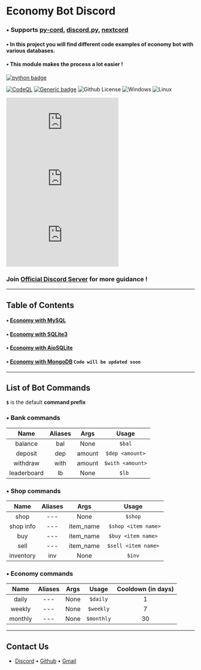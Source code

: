 # Economy Bot Discord

### • Supports [py-cord](https://github.com/Pycord-Development/pycord), [discord.py](https://github.com/Rapptz/discord.py), [nextcord](https://github.com/nextcord/nextcord)

#### • In this project you will find different code examples of economy bot with various databases.

#### • This module makes the process a lot easier !

[![python badge](http://ForTheBadge.com/images/badges/made-with-python.svg)](https://www.python.org/ "Python")

[![CodeQL](https://github.com/Modern-Realm/economy-bot-discord.py/actions/workflows/codeql.yml/badge.svg)](https://github.com/Modern-Realm/economy-bot-discord.py/actions/workflows/codeql.yml)
[![Generic badge](https://img.shields.io/badge/Python-3.8-blue.svg)](https://www.python.org/)
![Github License](https://img.shields.io/badge/license-MIT-blue)
![Windows](https://img.shields.io/badge/os-windows-yellow)
![Linux](https://img.shields.io/badge/os-linux-yellow)

[![GitHub stars](https://img.shields.io/github/stars/Modern-Realm/economy-bot-discord.py?color=gold)](https://github.com/Modern-Realm/economy-bot-discord.py/stargazers)
[![GitHub forks](https://img.shields.io/github/forks/Modern-Realm/economy-bot-discord.py?color=%2332cd32)](https://github.com/Modern-Realm/economy-bot-discord.py/network)
[![GitHub issues](https://img.shields.io/github/issues/Modern-Realm/economy-bot-discord.py?color=orange)](https://github.com/Modern-Realm/economy-bot-discord.py/issues)

### Join [Official Discord Server](https://discord.gg/GVMWx5EaAN  "click to Join") for more guidance !

<hr/>

## Table of Contents

#### • [Economy with MySQL](https://github.com/Modern-Realm/economy-bot-discord.py/tree/main/economy%20with%20MYSQL)

#### • [Economy with SQLite3](https://github.com/Modern-Realm/economy-bot-discord.py/tree/main/economy%20with%20SQLITE3)

#### • [Economy with AioSQLite](https://github.com/Modern-Realm/economy-bot-discord.py/tree/main/economy%20with%20aiosqlite)

#### • [Economy with MongoDB](https://github.com/Modern-Realm/economy-bot-discord.py/tree/main/economy%20with%20mongoDB) `Code will be updated soon`

<hr/>

## List of Bot Commands

**`$`** is the default **command prefix**

### • Bank commands

|    Name     | Aliases |  Args  |      Usage       |
|:-----------:|:-------:|:------:|:----------------:|
|   balance   |   bal   |  None  |      `$bal`      |
|   deposit   |   dep   | amount | `$dep <amount>`  |
|  withdraw   |  with   | amount | `$with <amount>` |
| leaderboard |   lb    |  None  |      `$lb `      |

### • Shop commands

|   Name    | Aliases |   Args    |        Usage         |
|:---------:|:-------:|:---------:|:--------------------:|
|   shop    |   ---   |   None    |      ` $shop `       |
| shop info |   ---   | item_name | ` $shop <item name>` |
|    buy    |   ---   | item_name |  `$buy <item name>`  |
|   sell    |   ---   | item_name | `$sell <item name>`  |
| inventory |   inv   |   None    |        `$inv`        |

### • Economy commands

|  Name   | Aliases | Args |   Usage    | Cooldown (in days) |
|:-------:|:-------:|:----:|:----------:|:------------------:|
|  daily  |   ---   | None |  `$daily`  |         1          |
| weekly  |   ---   | None | `$weekly`  |         7          |
| monthly |   ---   | None | `$monthly` |         30         |

<hr/>

## Contact Us

- [Discord](https://discord.gg/GVMWx5EaAN) • [Github](https://github.com/skrphenix) • [Gmail](mailto:saikeerthan.keerthan.9@gmail.com)
